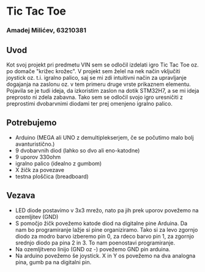# Tic Tac Toe

### Amadej Milićev, 63210381

## Uvod

Kot svoj projekt pri predmetu VIN sem se odločil izdelati igro Tic Tac Toe oz. po domače "križec krožec".
V projekt sem želel na nek način vključiti joystick oz. t.i. igralno palico, saj se mi zdi intuitivni način za upravljanje dogajanja na zaslonu oz. v tem primeru druge vrste prikaznem elementu. Pojavila se je tudi ideja, da izkoristim zaslon na dotik STM32H7, a se mi ideja preprosto ni zdela zabavna. Tako sem se odločil svojo igro uresničiti z preprostimi dvobarvnimi diodami ter prej omenjeno igralno palico.

## Potrebujemo

- Arduino (MEGA ali UNO z demultiplekserjem, če se počutimo malo bolj avanturistično.)
- 9 dvobarvnih diod (lahko so dvo ali eno-katodne)
- 9 uporov 330ohm
- igralno palico (idealno z gumbom)
- X žičk za povezave
- testna ploščica (breadboard)

## Vezava

- LED diode postavimo v 3x3 mrežo, nato pa jih prek uporov povežemo na ozemljitev (GND)
- S pomočjo žičk povežemo katode diod na digitalne pine Arduina. Da nam bo programiranje lažje si pine organiziramo. Tako si za levo zgornjo diodo za modro barvo izberemo pin 0, za rdeco barvo pin 1, za zgornjo srednjo diodo pa pina 2 in 3. To nam poenostavi programiranje.
- Na ozemljitveno linijo (GND oz -) povežemo GND pin arduina.
- Na arduino povežemo še joystick. X in Y os povežemo na dva analogna pina, gumb pa na digitalni pin.
